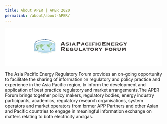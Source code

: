 ```yaml
---
title: About APER | APER 2020
permalink: /about/about-APER/
---
```


![APER logo](/images/aper-logo.png)

The Asia Pacific Energy Regulatory Forum provides an on-going opportunity to facilitate the sharing of information on regulatory and policy practice and experience in the Asia Pacific region, to inform the development and application of best practice regulatory and market arrangements.The APER Forum brings together policy makers, regulatory bodies, energy industry participants, academics, regulatory research organisations, system operators and market operators from former APP Partners and other Asian and Pacific countries to engage in meaningful information exchange on matters relating to both electricity and gas.

